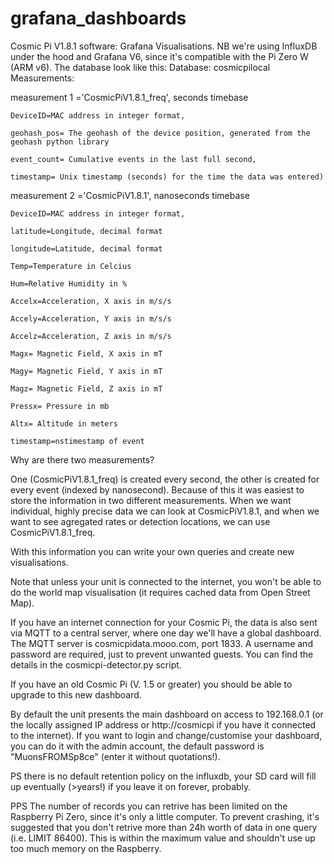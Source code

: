 # grafana_dashboards
Cosmic Pi V1.8.1 software: Grafana Visualisations.
NB we're using InfluxDB under the hood and Grafana V6, since it's compatible with the Pi Zero W (ARM v6).
The database look like this:
Database: cosmicpilocal
Measurements: 

  measurement 1 ='CosmicPiV1.8.1_freq', seconds timebase
  
    DeviceID=MAC address in integer format,
    
    geohash_pos= The geohash of the device position, generated from the geohash python library
    
    event_count= Cumulative events in the last full second,
    
    timestamp= Unix timestamp (seconds) for the time the data was entered)
    
  measurement 2 ='CosmicPiV1.8.1', nanoseconds timebase
  
    DeviceID=MAC address in integer format,
    
    latitude=Longitude, decimal format
    
    longitude=Latitude, decimal format
    
    Temp=Temperature in Celcius
    
    Hum=Relative Humidity in %
    
    Accelx=Acceleration, X axis in m/s/s
    
    Accely=Acceleration, Y axis in m/s/s
    
    Accelz=Acceleration, Z axis in m/s/s
    
    Magx= Magnetic Field, X axis in mT
    
    Magy= Magnetic Field, Y axis in mT
    
    Magz= Magnetic Field, Z axis in mT
    
    Pressx= Pressure in mb
    
    Altx= Altitude in meters
    
    timestamp=nstimestamp of event
    
Why are there two measurements?

One (CosmicPiV1.8.1_freq) is created every second, the other is created for every event (indexed by nanosecond). Because of this it was easiest to store the information in two different measurements. When we want individual, highly precise data we can look at CosmicPiV1.8.1, and when we want to see agregated rates or detection locations, we can use CosmicPiV1.8.1_freq.

With this information you can write your own queries and create new visualisations.

Note that unless your unit is connected to the internet, you won't be able to do the world map visualisation (it requires cached data from Open Street Map). 

If you have an internet connection for your Cosmic Pi, the data is also sent via MQTT to a central server, where one day we'll have a global dashboard. The MQTT server is cosmicpidata.mooo.com, port 1833. A username and password are required, just to prevent unwanted guests. You can find the details in the cosmicpi-detector.py script. 

If you have an old Cosmic Pi (V. 1.5 or greater) you should be able to upgrade to this new dashboard. 

By default the unit presents the main dashboard on access to 192.168.0.1 (or the locally assigned IP address or http://cosmicpi if you have it connected to the internet). If you want to login and change/customise your dashboard, you can do it with the admin account, the default password is "MuonsFROMSp8ce" (enter it without quotations!).
    
PS there is no default retention policy on the influxdb, your SD card will fill up eventually (>years!) if you leave it on forever, probably. 

PPS The number of records you can retrive has been limited on the Raspberry Pi Zero, since it's only a little computer. To prevent crashing, it's suggested that you don't retrive more than 24h worth of data in one query (i.e. LIMIT 86400). This is within the maximum value and shouldn't use up too much memory on the Raspberry. 
